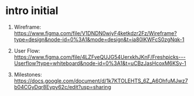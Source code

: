 # intro initial

1. Wireframe: https://www.figma.com/file/V1DNDN0wiyF4ketkdzr2Fz/Wireframe?type=design&node-id=0%3A1&mode=design&t=ia80lKWFcS0zgNqk-1

2. User Flow: https://www.figma.com/file/4LZFveQUJG54UerxkhJKnF/Freshpicks---Userflow?type=whiteboard&node-id=0%3A1&t=uCBzJasHcoxM6KSv-1

3. Milestones: https://docs.google.com/document/d/1k7KTOLEHTS_6Z_A6OhfuMJwz7b04CGyDqr8Eypy62c/edit?usp=sharing
